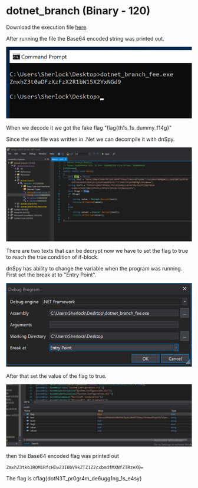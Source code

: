# dotnet_branch (Binary - 120)

Download the execution file [here](./dotnet_branch_fee.exe).

After running the file the Base64 encoded string was printed out.

![](./dummy.png)

When we decode it we got the fake flag "flag{th1s_1s_dummy_f14g}"

Since the exe file was written in .Net we can decompile it with dnSpy.

![](./decompile.png)

There are two texts that can be decrypt now we have to set the flag to true to reach the true condition of if-block.

dnSpy has ability to change the variable when the program was running. First set the break at to "Entry Point".

![](./break-point.png)

After that set the value of the flag to true.

![](./debug.png)

then the Base64 encoded flag was printed out

    ZmxhZ3tkb3ROM1RfcHIwZ3I0bV9kZTZ1Z2cxbmdfMXNfZTRzeX0=

The flag is cflag{dotN3T_pr0gr4m_de6ugg1ng_1s_e4sy}